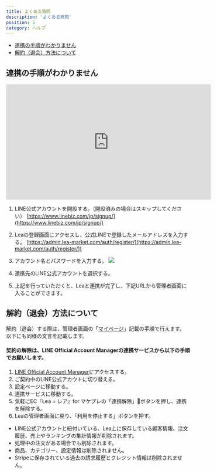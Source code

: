 ```yaml
---
title: よくある質問
description: 'よくある質問'
position: 5
category: ヘルプ
---
```


- [連携の手順がわかりません](#連携の手順がわかりません)
- [解約（退会）方法について](#解約（退会）方法について)

## 連携の手順がわかりません

<iframe width="560" height="315" src="https://www.youtube.com/embed/LAq18XJlVYE" title="YouTube video player" frameborder="0" allow="accelerometer; autoplay; clipboard-write; encrypted-media; gyroscope; picture-in-picture" allowfullscreen></iframe>

1. LINE公式アカウントを開設する。（開設済みの場合はスキップしてください）
   [https://www.linebiz.com/jp/signup/](https://www.linebiz.com/jp/signup/)

2. Leaの登録画面にアクセスし、公式LINEで登録したメールアドレスを入力する。
   [https://admin.lea-market.com/auth/register/](https://admin.lea-market.com/auth/register/])

3. アカウント名とパスワードを入力する。
   <img src="/images/help-faq/help-faq_step1.png" />

4. 連携先のLINE公式アカウントを選択する。

5. 上記を行っていただくと、Leaと連携が完了し、下記URLから管理者画面に入ることができます。


## 解約（退会）方法について

解約（退会）する際は、管理者画面の「[マイページ](https://admin.lea-market.com/app/mypage/)」記載の手順で行えます。  
以下にも同様の文言を記載します。

#### 契約の解除は、LINE Official Account Managerの連携サービスから以下の手順でお願いします。

1. [LINE Official Account Manager](https://www.linebiz.com/jp/login/)にアクセスする。
2. ご契約中のLINE公式アカウトに切り替える。
3. 設定ページに移動する。
4. 連携サービスに移動する。
5. 気軽にEC『Lea = レア』for マケプレの「連携解除」ボタンを押し、連携を解除する。
6. Leaの管理者画面に戻り、「利用を停止する」ボタンを押す。

<alert type="danger">
  <ul>
    <li>LINE公式アカウントと紐付いている、Lea上に保存している顧客情報、注文履歴、売上やランキングの集計情報が削除されます。</li>
    <li>処理中の注文がある場合でも削除されます。</li>
    <li>商品、カテゴリー、設定情報は削除されません。</li>
    <li>Stripeに保存されている過去の請求履歴とクレジット情報は削除されません。</li>
  </ul>
</alert>

